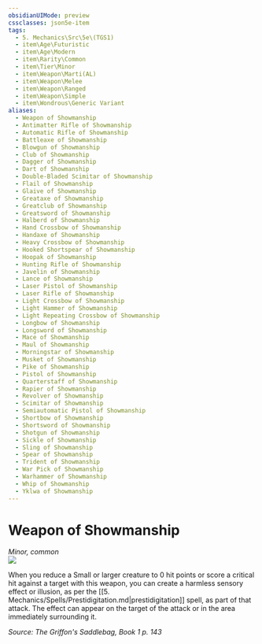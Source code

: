 ```yaml
---
obsidianUIMode: preview
cssclasses: json5e-item
tags:
  - 5. Mechanics\Src\5e\(TGS1)
  - item\Age\Futuristic
  - item\Age\Modern
  - item\Rarity\Common
  - item\Tier\Minor
  - item\Weapon\Marti(AL)
  - item\Weapon\Melee
  - item\Weapon\Ranged
  - item\Weapon\Simple
  - item\Wondrous\Generic Variant
aliases:
  - Weapon of Showmanship
  - Antimatter Rifle of Showmanship
  - Automatic Rifle of Showmanship
  - Battleaxe of Showmanship
  - Blowgun of Showmanship
  - Club of Showmanship
  - Dagger of Showmanship
  - Dart of Showmanship
  - Double-Bladed Scimitar of Showmanship
  - Flail of Showmanship
  - Glaive of Showmanship
  - Greataxe of Showmanship
  - Greatclub of Showmanship
  - Greatsword of Showmanship
  - Halberd of Showmanship
  - Hand Crossbow of Showmanship
  - Handaxe of Showmanship
  - Heavy Crossbow of Showmanship
  - Hooked Shortspear of Showmanship
  - Hoopak of Showmanship
  - Hunting Rifle of Showmanship
  - Javelin of Showmanship
  - Lance of Showmanship
  - Laser Pistol of Showmanship
  - Laser Rifle of Showmanship
  - Light Crossbow of Showmanship
  - Light Hammer of Showmanship
  - Light Repeating Crossbow of Showmanship
  - Longbow of Showmanship
  - Longsword of Showmanship
  - Mace of Showmanship
  - Maul of Showmanship
  - Morningstar of Showmanship
  - Musket of Showmanship
  - Pike of Showmanship
  - Pistol of Showmanship
  - Quarterstaff of Showmanship
  - Rapier of Showmanship
  - Revolver of Showmanship
  - Scimitar of Showmanship
  - Semiautomatic Pistol of Showmanship
  - Shortbow of Showmanship
  - Shortsword of Showmanship
  - Shotgun of Showmanship
  - Sickle of Showmanship
  - Sling of Showmanship
  - Spear of Showmanship
  - Trident of Showmanship
  - War Pick of Showmanship
  - Warhammer of Showmanship
  - Whip of Showmanship
  - Yklwa of Showmanship
---
```

# Weapon of Showmanship
*Minor, common*  
![](https://raw.githubusercontent.com/TheGiddyLimit/homebrew/master/_img/TGS1/Weapon-of-Showmanship.webp#right)  


When you reduce a Small or larger creature to 0 hit points or score a critical hit against a target with this weapon, you can create a harmless sensory effect or illusion, as per the [[5. Mechanics/Spells/Prestidigitation.md\|prestidigitation]] spell, as part of that attack. The effect can appear on the target of the attack or in the area immediately surrounding it.

*Source: The Griffon's Saddlebag, Book 1 p. 143*
